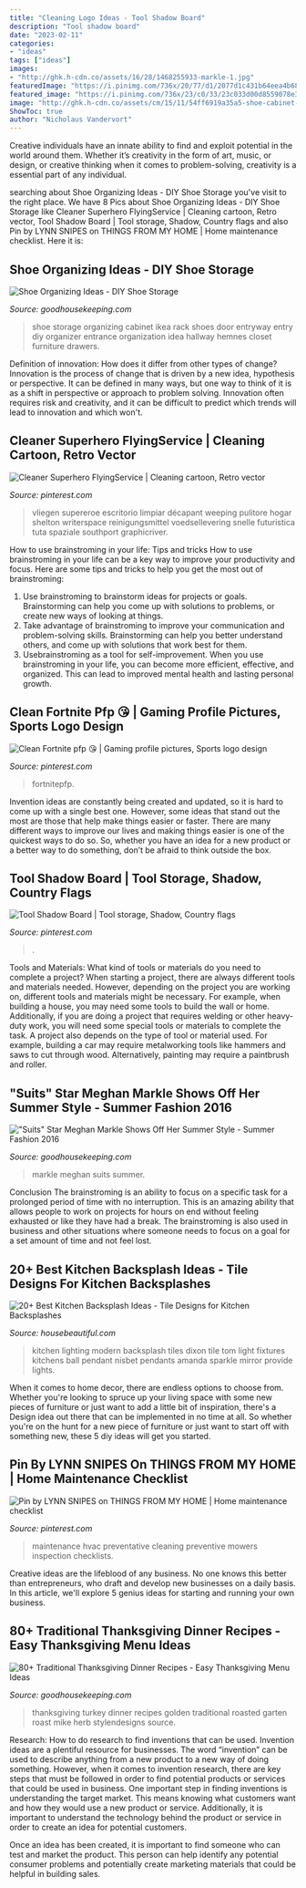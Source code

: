 ```yaml
---
title: "Cleaning Logo Ideas - Tool Shadow Board"
description: "Tool shadow board"
date: "2023-02-11"
categories:
- "ideas"
tags: ["ideas"]
images:
- "http://ghk.h-cdn.co/assets/16/28/1468255933-markle-1.jpg"
featuredImage: "https://i.pinimg.com/736x/20/77/d1/2077d1c431b64eea4b68ef56474f0f96.jpg"
featured_image: "https://i.pinimg.com/736x/23/c0/33/23c033d00d8559078e3022a850ff38b2.jpg"
image: "http://ghk.h-cdn.co/assets/cm/15/11/54ff6919a35a5-shoe-cabinet-storage-de.jpg"
ShowToc: true
author: "Nicholaus Vandervort"
---
```



Creative individuals have an innate ability to find and exploit potential in the world around them. Whether it’s creativity in the form of art, music, or design, or creative thinking when it comes to problem-solving, creativity is a essential part of any individual.

	

		
searching about Shoe Organizing Ideas - DIY Shoe Storage you've visit to the right place. We have 8 Pics about Shoe Organizing Ideas - DIY Shoe Storage like Cleaner Superhero FlyingService | Cleaning cartoon, Retro vector, Tool Shadow Board | Tool storage, Shadow, Country flags and also Pin by LYNN SNIPES on THINGS FROM MY HOME | Home maintenance checklist. Here it is:
		
    
## Shoe Organizing Ideas - DIY Shoe Storage

<img loading=lazy src="http://ghk.h-cdn.co/assets/cm/15/11/54ff6919a35a5-shoe-cabinet-storage-de.jpg" onerror="this.onerror=null;this.src='https://tse4.mm.bing.net/th?id=OIP.IACZlUsL-4t5OT2pJdcpLgHaLG&amp;pid=15.1';" alt="Shoe Organizing Ideas - DIY Shoe Storage">

_Source: goodhousekeeping.com_

>shoe storage organizing cabinet ikea rack shoes door entryway entry diy organizer entrance organization idea hallway hemnes closet furniture drawers. 

	

Definition of innovation: How does it differ from other types of change?
Innovation is the process of change that is driven by a new idea, hypothesis or perspective. It can be defined in many ways, but one way to think of it is as a shift in perspective or approach to problem solving. Innovation often requires risk and creativity, and it can be difficult to predict which trends will lead to innovation and which won't.

    
## Cleaner Superhero FlyingService | Cleaning Cartoon, Retro Vector

<img loading=lazy src="https://i.pinimg.com/736x/20/77/d1/2077d1c431b64eea4b68ef56474f0f96.jpg" onerror="this.onerror=null;this.src='https://tse2.mm.bing.net/th?id=OIP.oQ7pbOoKgz4pgVYF4PkG1QHaLH&amp;pid=15.1';" alt="Cleaner Superhero FlyingService | Cleaning cartoon, Retro vector">

_Source: pinterest.com_

>vliegen supereroe escritorio limpiar décapant weeping pulitore hogar shelton writerspace reinigungsmittel voedsellevering snelle futuristica tuta spaziale southport graphicriver. 

	

How to use brainstroming in your life: Tips and tricks
How to use brainstroming in your life can be a key way to improve your productivity and focus. Here are some tips and tricks to help you get the most out of brainstroming: 
1) Use brainstroming to brainstorm ideas for projects or goals. Brainstorming can help you come up with solutions to problems, or create new ways of looking at things. 
2) Take advantage of brainstroming to improve your communication and problem-solving skills. Brainstorming can help you better understand others, and come up with solutions that work best for them. 
3) Usebrainstroming as a tool for self-improvement. When you use brainstroming in your life, you can become more efficient, effective, and organized. This can lead to improved mental health and lasting personal growth.

    
## Clean Fortnite Pfp 😘 | Gaming Profile Pictures, Sports Logo Design

<img loading=lazy src="https://i.pinimg.com/736x/4a/b1/8d/4ab18d92a0c3fd462eeeb6030a79d65a.jpg" onerror="this.onerror=null;this.src='https://tse1.mm.bing.net/th?id=OIP.6T3n5qykXPCKi9uj1uQUKQHaHS&amp;pid=15.1';" alt="Clean Fortnite pfp 😘 | Gaming profile pictures, Sports logo design">

_Source: pinterest.com_

>fortnitepfp. 

	

Invention ideas are constantly being created and updated, so it is hard to come up with a single best one. However, some ideas that stand out the most are those that help make things easier or faster. There are many different ways to improve our lives and making things easier is one of the quickest ways to do so. So, whether you have an idea for a new product or a better way to do something, don’t be afraid to think outside the box.

    
## Tool Shadow Board | Tool Storage, Shadow, Country Flags

<img loading=lazy src="https://i.pinimg.com/736x/9d/7b/82/9d7b82f2a0ec351944560069affed25a.jpg" onerror="this.onerror=null;this.src='https://tse2.mm.bing.net/th?id=OIP.H4Yh7D3ITMGJY5CgobWxpAHaFj&amp;pid=15.1';" alt="Tool Shadow Board | Tool storage, Shadow, Country flags">

_Source: pinterest.com_

>. 

	

Tools and Materials: What kind of tools or materials do you need to complete a project?
When starting a project, there are always different tools and materials needed. However, depending on the project you are working on, different tools and materials might be necessary.  For example, when building a house, you may need some tools to build the wall or home.  Additionally, if you are doing a project that requires welding or other heavy-duty work, you will need some special tools or materials to complete the task.   A project also depends on the type of tool or material used. For example, building a car may require metalworking tools like hammers and saws to cut through wood. Alternatively, painting may require a paintbrush and roller.

    
## &quot;Suits&quot; Star Meghan Markle Shows Off Her Summer Style - Summer Fashion 2016

<img loading=lazy src="http://ghk.h-cdn.co/assets/16/28/1468255933-markle-1.jpg" onerror="this.onerror=null;this.src='https://tse3.mm.bing.net/th?id=OIP.qyeAkhm9qggQ4GMO9bKIJQHaLH&amp;pid=15.1';" alt="&quot;Suits&quot; Star Meghan Markle Shows Off Her Summer Style - Summer Fashion 2016">

_Source: goodhousekeeping.com_

>markle meghan suits summer. 

	

Conclusion
The brainstroming is an ability to focus on a specific task for a prolonged period of time with no interruption. This is an amazing ability that allows people to work on projects for hours on end without feeling exhausted or like they have had a break. The brainstroming is also used in business and other situations where someone needs to focus on a goal for a set amount of time and not feel lost.

    
## 20+ Best Kitchen Backsplash Ideas - Tile Designs For Kitchen Backsplashes

<img loading=lazy src="http://hbu.h-cdn.co/assets/cm/15/04/54bf3f5d611e3_-_hbx-amanda-nisbet-0314-s2.jpg" onerror="this.onerror=null;this.src='https://tse2.mm.bing.net/th?id=OIP.AqjfCGusOwJsr-benL7-oAHaJ2&amp;pid=15.1';" alt="20+ Best Kitchen Backsplash Ideas - Tile Designs for Kitchen Backsplashes">

_Source: housebeautiful.com_

>kitchen lighting modern backsplash tiles dixon tile tom light fixtures kitchens ball pendant nisbet pendants amanda sparkle mirror provide lights. 

	

When it comes to home decor, there are endless options to choose from. Whether you're looking to spruce up your living space with some new pieces of furniture or just want to add a little bit of inspiration, there's a Design idea out there that can be implemented in no time at all. So whether you're on the hunt for a new piece of furniture or just want to start off with something new, these 5 diy ideas will get you started.

    
## Pin By LYNN SNIPES On THINGS FROM MY HOME | Home Maintenance Checklist

<img loading=lazy src="https://i.pinimg.com/736x/23/c0/33/23c033d00d8559078e3022a850ff38b2.jpg" onerror="this.onerror=null;this.src='https://tse4.mm.bing.net/th?id=OIP.Iva_wF-9Y0_Gpnaf3Ry0xgHaKd&amp;pid=15.1';" alt="Pin by LYNN SNIPES on THINGS FROM MY HOME | Home maintenance checklist">

_Source: pinterest.com_

>maintenance hvac preventative cleaning preventive mowers inspection checklists. 

	

Creative ideas are the lifeblood of any business. No one knows this better than entrepreneurs, who draft and develop new businesses on a daily basis. In this article, we'll explore 5 genius ideas for starting and running your own business.

    
## 80+ Traditional Thanksgiving Dinner Recipes - Easy Thanksgiving Menu Ideas

<img loading=lazy src="http://ghk.h-cdn.co/assets/17/43/1508943428-golden-herb-roasted-turkey-1117.jpg" onerror="this.onerror=null;this.src='https://tse2.mm.bing.net/th?id=OIP.OvUNANSIhd1WsbWnQDz0iAHaLH&amp;pid=15.1';" alt="80+ Traditional Thanksgiving Dinner Recipes - Easy Thanksgiving Menu Ideas">

_Source: goodhousekeeping.com_

>thanksgiving turkey dinner recipes golden traditional roasted garten roast mike herb stylendesigns source. 

	

Research: How to do research to find inventions that can be used.
Invention ideas are a plentiful resource for businesses. The word “invention” can be used to describe anything from a new product to a new way of doing something. However, when it comes to invention research, there are key steps that must be followed in order to find potential products or services that could be used in business. 
One important step in finding inventions is understanding the target market. This means knowing what customers want and how they would use a new product or service. Additionally, it is important to understand the technology behind the product or service in order to create an idea for potential customers. 

Once an idea has been created, it is important to find someone who can test and market the product. This person can help identify any potential consumer problems and potentially create marketing materials that could be helpful in building sales.

